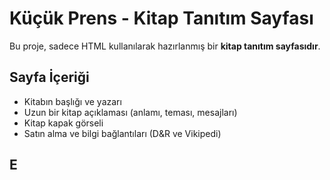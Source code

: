 # Küçük Prens - Kitap Tanıtım Sayfası 

Bu proje, sadece HTML kullanılarak hazırlanmış bir **kitap tanıtım sayfasıdır**.

## Sayfa İçeriği

- Kitabın başlığı ve yazarı
- Uzun bir kitap açıklaması (anlamı, teması, mesajları)
- Kitap kapak görseli
- Satın alma ve bilgi bağlantıları (D&R ve Vikipedi)

## E